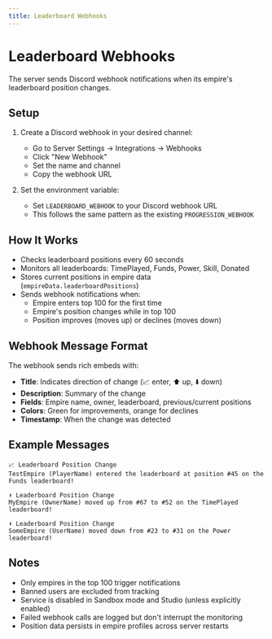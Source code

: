 ```yaml
---
title: Leaderboard Webhooks
---
```


# Leaderboard Webhooks

The server sends Discord webhook notifications when its empire's leaderboard position changes.

## Setup

1. Create a Discord webhook in your desired channel:
   - Go to Server Settings → Integrations → Webhooks
   - Click "New Webhook"
   - Set the name and channel
   - Copy the webhook URL

2. Set the environment variable:
   - Set `LEADERBOARD_WEBHOOK` to your Discord webhook URL
   - This follows the same pattern as the existing `PROGRESSION_WEBHOOK`

## How It Works

- Checks leaderboard positions every 60 seconds
- Monitors all leaderboards: TimePlayed, Funds, Power, Skill, Donated
- Stores current positions in empire data (`empireData.leaderboardPositions`)
- Sends webhook notifications when:
  - Empire enters top 100 for the first time
  - Empire's position changes while in top 100
  - Position improves (moves up) or declines (moves down)

## Webhook Message Format

The webhook sends rich embeds with:
- **Title**: Indicates direction of change (📈 enter, ⬆️ up, ⬇️ down)
- **Description**: Summary of the change
- **Fields**: Empire name, owner, leaderboard, previous/current positions
- **Colors**: Green for improvements, orange for declines
- **Timestamp**: When the change was detected

## Example Messages

```
📈 Leaderboard Position Change
TestEmpire (PlayerName) entered the leaderboard at position #45 on the Funds leaderboard!

⬆️ Leaderboard Position Change  
MyEmpire (OwnerName) moved up from #67 to #52 on the TimePlayed leaderboard!

⬇️ Leaderboard Position Change
SomeEmpire (UserName) moved down from #23 to #31 on the Power leaderboard!
```

## Notes

- Only empires in the top 100 trigger notifications
- Banned users are excluded from tracking
- Service is disabled in Sandbox mode and Studio (unless explicitly enabled)
- Failed webhook calls are logged but don't interrupt the monitoring
- Position data persists in empire profiles across server restarts